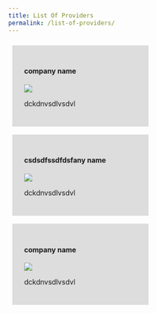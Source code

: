 ```yaml
---
title: List Of Providers
permalink: /list-of-providers/
---
```


<style type="text/css">

 .container {
     display: flex;
     flex-wrap: wrap;
 }

.card {
    background: #ddd;
    padding: 24px;
    margin: 8px;
    width: 28%;
}

@media screen and (max-width: 992px) {
  .card {
    width: 45%;
  }
}

/* On screens that are 600px or less, set the background color to olive */
@media screen and (max-width: 400px) {
  .card {
    width: 100%;
  }
}


</style>


<div class="container">

<div class="card">
<h4> company name </h4>
<img src="https://via.placeholder.com/200x30">
<p>dckdnvsdlvsdvl</p>
</div>

<div class="card">
<h4> csdsdfssdfdsfany name </h4>
<img src="https://via.placeholder.com/200x30">
<p>dckdnvsdlvsdvl</p>
</div>

<div class="card">
<h4> company name </h4>
<img src="https://via.placeholder.com/200x30">
<p>dckdnvsdlvsdvl</p>
</div>

</div>